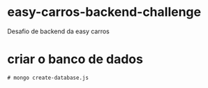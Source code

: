 # easy-carros-backend-challenge
Desafio de backend da easy carros

# criar o banco de dados

``# mongo create-database.js``